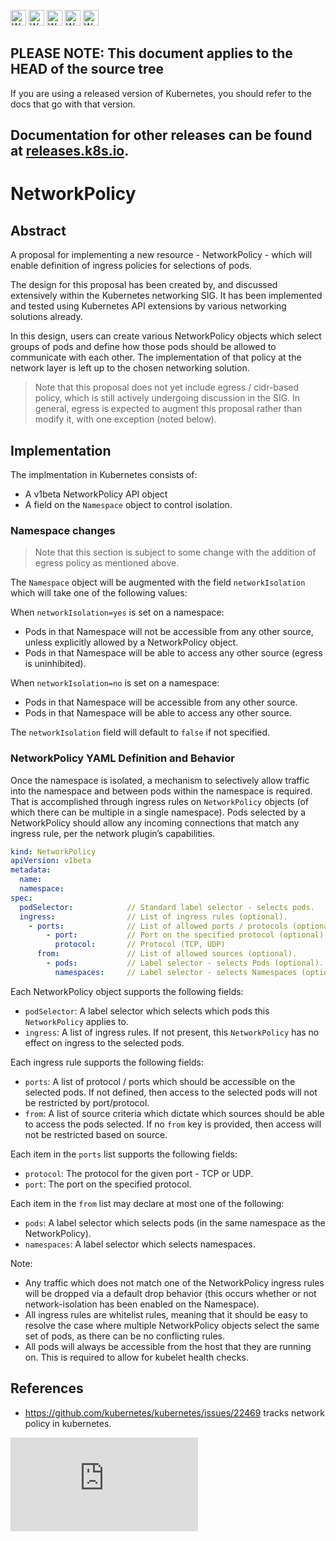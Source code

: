 <!-- BEGIN MUNGE: UNVERSIONED_WARNING -->

<!-- BEGIN STRIP_FOR_RELEASE -->

<img src="http://kubernetes.io/img/warning.png" alt="WARNING"
     width="25" height="25">
<img src="http://kubernetes.io/img/warning.png" alt="WARNING"
     width="25" height="25">
<img src="http://kubernetes.io/img/warning.png" alt="WARNING"
     width="25" height="25">
<img src="http://kubernetes.io/img/warning.png" alt="WARNING"
     width="25" height="25">
<img src="http://kubernetes.io/img/warning.png" alt="WARNING"
     width="25" height="25">

<h2>PLEASE NOTE: This document applies to the HEAD of the source tree</h2>

If you are using a released version of Kubernetes, you should
refer to the docs that go with that version.

Documentation for other releases can be found at
[releases.k8s.io](http://releases.k8s.io).
</strong>
--

<!-- END STRIP_FOR_RELEASE -->

<!-- END MUNGE: UNVERSIONED_WARNING -->

# NetworkPolicy

## Abstract

A proposal for implementing a new resource - NetworkPolicy - which
will enable definition of ingress policies for selections of pods.

The design for this proposal has been created by, and discussed
extensively within the Kubernetes networking SIG.  It has been implemented
and tested using Kubernetes API extensions by various networking solutions already.

In this design, users can create various NetworkPolicy objects which select groups of pods and
define how those pods should be allowed to communicate with each other.  The
implementation of that policy at the network layer is left up to the
chosen networking solution.

> Note that this proposal does not yet include egress / cidr-based policy, which is still actively undergoing discussion in the SIG.  In general,
egress is expected to augment this proposal rather than modify it, with one exception (noted below).

## Implementation

The implmentation in Kubernetes consists of:
- A v1beta NetworkPolicy API object
- A field on the `Namespace` object to control isolation.

### Namespace changes

> Note that this section is subject to some change with the addition of egress policy as mentioned above.

The `Namespace` object will be augmented with the field `networkIsolation` which will take one of the following values:

When `networkIsolation=yes` is set on a namespace:
- Pods in that Namespace will not be accessible from any other source, unless explicitly allowed by a NetworkPolicy object.
- Pods in that Namespace will be able to access any other source (egress is uninhibited).

When `networkIsolation=no` is set on a namespace:
- Pods in that Namespace will be accessible from any other source.
- Pods in that Namespace will be able to access any other source.

The `networkIsolation` field will default to `false` if not specified.

### NetworkPolicy YAML Definition and Behavior

Once the namespace is isolated, a mechanism to selectively allow traffic into the namespace and between pods within
the namespace is required.  That is accomplished through ingress rules on `NetworkPolicy`
objects (of which there can be multiple in a single namespace).  Pods selected by
a NetworkPolicy should allow any incoming connections that match any
ingress rule, per the network plugin’s capabilities.

```yaml
kind: NetworkPolicy
apiVersion: v1beta 
metadata:
  name:
  namespace:
spec:
  podSelector:            // Standard label selector - selects pods.  
  ingress:                // List of ingress rules (optional).             
    - ports:              // List of allowed ports / protocols (optional).          
        - port:           // Port on the specified protocol (optional). 
          protocol:       // Protocol (TCP, UDP) 
      from:               // List of allowed sources (optional).    
        - pods:           // Label selector - selects Pods (optional). 
          namespaces:     // Label selector - selects Namespaces (optional).
```

Each NetworkPolicy object supports the following fields:
- `podSelector`: A label selector which selects which pods this `NetworkPolicy` applies to.
- `ingress`: A list of ingress rules.  If not present, this `NetworkPolicy` has no effect on ingress to the selected pods.

Each ingress rule supports the following fields:
- `ports`: A list of protocol / ports which should be accessible on the selected pods. If not defined, then access to the selected pods will not be restricted by port/protocol.
- `from`: A list of source criteria which dictate which sources should be able to access the pods selected. If no `from` key is provided, then access will not be restricted based on source.

Each item in the `ports` list supports the following fields:
- `protocol`: The protocol for the given port - TCP or UDP.
- `port`: The port on the specified protocol.

Each item in the `from` list may declare at most one of the following:
- `pods`: A label selector which selects pods (in the same namespace as the NetworkPolicy).
- `namespaces`: A label selector which selects namespaces.

Note:
- Any traffic which does not match one of the NetworkPolicy ingress rules will be dropped via a default
drop behavior (this occurs whether or not network-isolation has been enabled on the Namespace).
- All ingress rules are whitelist rules, meaning that it should be easy to resolve the case where multiple
NetworkPolicy objects select the same set of pods, as there can be no conflicting rules.
- All pods will always be accessible from the host that they are running on.  This is required to allow for kubelet health checks.


## References

- https://github.com/kubernetes/kubernetes/issues/22469 tracks network policy in kubernetes.


<!-- BEGIN MUNGE: GENERATED_ANALYTICS -->
[![Analytics](https://kubernetes-site.appspot.com/UA-36037335-10/GitHub/docs/proposals/network-policy.md?pixel)]()
<!-- END MUNGE: GENERATED_ANALYTICS -->
